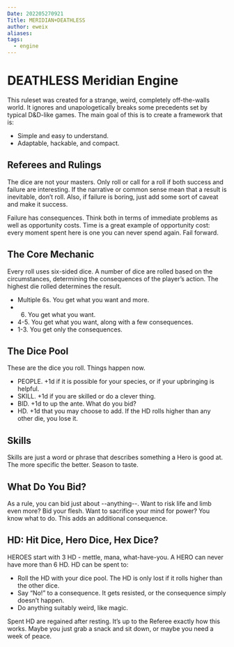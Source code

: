 ```yaml
---
Date: 202205270921
Title: MERIDIAN+DEATHLESS
author: eweix
aliases: 
tags:
  - engine
---
```

# DEATHLESS Meridian Engine
This ruleset was created for a strange, weird, completely off-the-walls world. It ignores and unapologetically breaks some precedents set by typical D&D-like games. The main goal of this is to create a framework that is:

- Simple and easy to understand.
- Adaptable, hackable, and compact.

## Referees and Rulings
The dice are not your masters. Only roll or call for a roll if both success and failure are interesting. If the narrative or common sense mean that a result is inevitable, don’t roll. Also, if failure is boring, just add some sort of caveat and make it success.

Failure has consequences. Think both in terms of immediate problems as well as opportunity costs. Time is a great example of opportunity cost: every moment spent here is one you can never spend again. Fail forward.

## The Core Mechanic
Every roll uses six-sided dice. A number of dice are rolled based on the circumstances, determining the consequences of the player’s action. The highest die rolled determines the result.

- Multiple 6s. You get what you want and more.
- 6. You get what you want.
- 4-5. You get what you want, along with a few consequences.
- 1-3. You get only the consequences.

## The Dice Pool
These are the dice you roll. Things happen now.

- PEOPLE. +1d if it is possible for your species, or if your upbringing is helpful.
- SKILL. +1d if you are skilled or do a clever thing.
- BID. +1d to up the ante. What do you bid?
- HD. +1d that you may choose to add. If the HD rolls higher than any other die, you lose it.

## Skills
Skills are just a word or phrase that describes something a Hero is good at. The more specific the better. Season to taste.

## What Do You Bid?
As a rule, you can bid just about --anything--. Want to risk life and limb even more? Bid your flesh. Want to sacrifice your mind for power? You know what to do. This adds an additional consequence.

## HD: Hit Dice, Hero Dice, Hex Dice?
HEROES start with 3 HD - mettle, mana, what-have-you. A HERO can never have more than 6 HD. HD can be spent to:

- Roll the HD with your dice pool. The HD is only lost if it rolls higher than the other dice.
- Say “No!” to a consequence. It gets resisted, or the consequence simply doesn’t happen.
- Do anything suitably weird, like magic.

Spent HD are regained after resting. It’s up to the Referee exactly how this works. Maybe you just grab a snack and sit down, or maybe you need a week of peace.